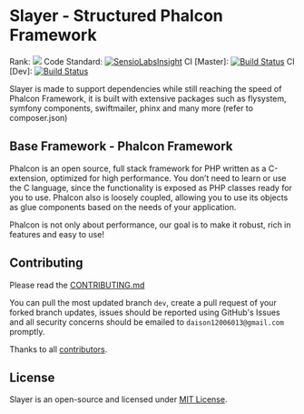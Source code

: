 Slayer - Structured Phalcon Framework
=====================================

Rank: <img src="http://phalconist.com/phalconslayer/slayer/default.svg">
Code Standard: [![SensioLabsInsight](https://insight.sensiolabs.com/projects/5d5e8a5c-62e6-43cf-9d36-39f62cefdcd2/small.png)](https://insight.sensiolabs.com/projects/5d5e8a5c-62e6-43cf-9d36-39f62cefdcd2)
CI [Master]: [![Build Status](https://travis-ci.org/phalconslayer/slayer.svg?branch=master)](https://travis-ci.org/phalconslayer/slayer)
CI [Dev]: [![Build Status](https://travis-ci.org/phalconslayer/slayer.svg?branch=dev)](https://travis-ci.org/phalconslayer/slayer)

Slayer is made to support dependencies while still reaching the speed of Phalcon Framework, it is built with extensive packages such as flysystem, symfony components, swiftmailer, phinx and many more (refer to composer.json)

## Base Framework - Phalcon Framework

Phalcon is an open source, full stack framework for PHP written as a C-extension, optimized for high performance. You don’t need to learn or use the C language, since the functionality is exposed as PHP classes ready for you to use. Phalcon also is loosely coupled, allowing you to use its objects as glue components based on the needs of your application.

Phalcon is not only about performance, our goal is to make it robust, rich in features and easy to use!

## Contributing

Please read the [CONTRIBUTING.md](https://github.com/phalconslayer/slayer/blob/dev/CONTRIBUTING.md)

You can pull the most updated branch ``dev``, create a pull request of your forked branch updates, issues should be reported using GitHub's Issues and all security concerns should be emailed to ``daison12006013@gmail.com`` promptly.

Thanks to all [contributors](https://github.com/phalconslayer/slayer/graphs/contributors).

## License

Slayer is an open-source and licensed under [MIT License](http://opensource.org/licenses/MIT).
